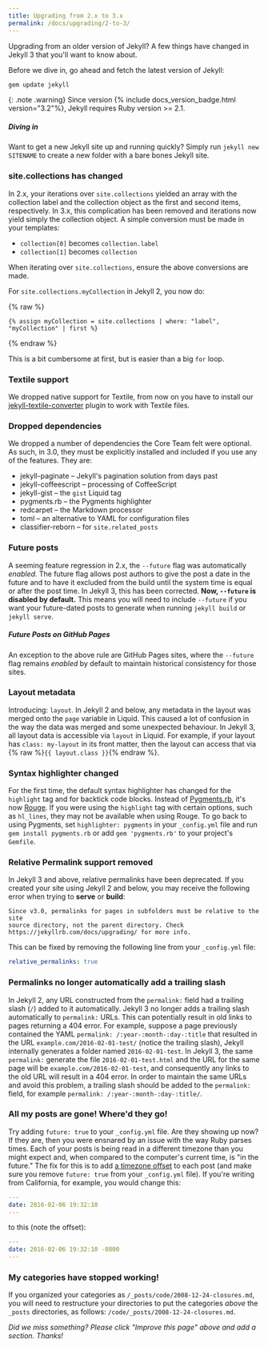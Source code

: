 ```yaml
---
title: Upgrading from 2.x to 3.x
permalink: /docs/upgrading/2-to-3/
---
```


Upgrading from an older version of Jekyll? A few things have changed in Jekyll 3
that you'll want to know about.

Before we dive in, go ahead and fetch the latest version of Jekyll:

```sh
gem update jekyll
```

{: .note .warning}
Since version {% include docs_version_badge.html version="3.2"%}, Jekyll requires Ruby version >= 2.1.

<div class="note feature">
  <h5>Diving in</h5>
  <p>Want to get a new Jekyll site up and running quickly? Simply
   run <code>jekyll new SITENAME</code> to create a new folder with a bare bones
   Jekyll site.</p>
</div>

### site.collections has changed

In 2.x, your iterations over `site.collections` yielded an array with the collection
label and the collection object as the first and second items, respectively. In 3.x,
this complication has been removed and iterations now yield simply the collection object.
A simple conversion must be made in your templates:

- `collection[0]` becomes `collection.label`
- `collection[1]` becomes `collection`

When iterating over `site.collections`, ensure the above conversions are made.

For `site.collections.myCollection` in Jekyll 2, you now do:

{% raw %}
```liquid
{% assign myCollection = site.collections | where: "label", "myCollection" | first %}
```
{% endraw %}

This is a bit cumbersome at first, but is easier than a big `for` loop.

### Textile support

We dropped native support for Textile, from now on you have to install our  [jekyll-textile-converter](https://github.com/jekyll/jekyll-textile-converter) plugin to work with Textile files.

### Dropped dependencies

We dropped a number of dependencies the Core Team felt were optional. As such, in 3.0, they must be explicitly installed and included if you use any of the features. They are:

- jekyll-paginate – Jekyll's pagination solution from days past
- jekyll-coffeescript – processing of CoffeeScript
- jekyll-gist – the `gist` Liquid tag
- pygments.rb – the Pygments highlighter
- redcarpet – the Markdown processor
- toml – an alternative to YAML for configuration files
- classifier-reborn – for `site.related_posts`

### Future posts

A seeming feature regression in 2.x, the `--future` flag was automatically _enabled_.
The future flag allows post authors to give the post a date in the future and to have
it excluded from the build until the system time is equal or after the post time.
In Jekyll 3, this has been corrected. **Now, `--future` is disabled by default.**
This means you will need to include `--future` if you want your future-dated posts to
generate when running `jekyll build` or `jekyll serve`.

<div class="note info">
  <h5>Future Posts on GitHub Pages</h5>
  <p>
    An exception to the above rule are GitHub Pages sites, where the <code>--future</code> flag remains <em>enabled</em>
    by default to maintain historical consistency for those sites.
  </p>
</div>

### Layout metadata

Introducing: `layout`. In Jekyll 2 and below, any metadata in the layout was merged onto
the `page` variable in Liquid. This caused a lot of confusion in the way the data was
merged and some unexpected behaviour. In Jekyll 3, all layout data is accessible via `layout`
in Liquid. For example, if your layout has `class: my-layout` in its front matter,
then the layout can access that via {% raw %}`{{ layout.class }}`{% endraw %}.

### Syntax highlighter changed

For the first time, the default syntax highlighter has changed for the
`highlight` tag and for backtick code blocks. Instead of [Pygments.rb](https://github.com/tmm1/pygments.rb),
it's now [Rouge](https://github.com/rouge-ruby/rouge). If you were using the `highlight` tag with certain
options, such as `hl_lines`, they may not be available when using Rouge. To
go back to using Pygments, set `highlighter: pygments` in your
`_config.yml` file and run `gem install pygments.rb` or add
`gem 'pygments.rb'` to your project's `Gemfile`.

### Relative Permalink support removed

In Jekyll 3 and above, relative permalinks have been deprecated. If you
created your site using Jekyll 2 and below, you may receive the following
error when trying to **serve** or **build**:

```
Since v3.0, permalinks for pages in subfolders must be relative to the site
source directory, not the parent directory. Check
https://jekyllrb.com/docs/upgrading/ for more info.
```

This can be fixed by removing the following line from your `_config.yml` file:

```yaml
relative_permalinks: true
```

### Permalinks no longer automatically add a trailing slash

In Jekyll 2, any URL constructed from the `permalink:` field had a trailing slash (`/`) added to it automatically. Jekyll 3 no longer adds a trailing slash automatically to `permalink:` URLs. This can potentially result in old links to pages returning a 404 error. For example, suppose a page previously contained the YAML `permalink: /:year-:month-:day-:title` that resulted in the URL `example.com/2016-02-01-test/` (notice the trailing slash), Jekyll internally generates a folder named `2016-02-01-test`. In Jekyll 3, the same `permalink:` generate the file `2016-02-01-test.html` and the URL for the same page will be `example.com/2016-02-01-test`, and consequently any links to the old URL will result in a 404 error. In order to maintain the same URLs and avoid this problem, a trailing slash should be added to the `permalink:` field, for example `permalink: /:year-:month-:day-:title/`.

### All my posts are gone! Where'd they go!

Try adding `future: true` to your `_config.yml` file. Are they showing up now? If they are, then you were ensnared by an issue with the way Ruby parses times. Each of your posts is being read in a different timezone than you might expect and, when compared to the computer's current time, is "in the future." The fix for this is to add [a timezone offset](https://en.wikipedia.org/wiki/List_of_UTC_time_offsets) to each post (and make sure you remove `future: true` from your `_config.yml` file). If you're writing from California, for example, you would change this:

```yaml
---
date: 2016-02-06 19:32:10
---
```

to this (note the offset):

```yaml
---
date: 2016-02-06 19:32:10 -0800
---
```

### My categories have stopped working!

If you organized your categories as `/_posts/code/2008-12-24-closures.md`, you will need to restructure your directories to put the categories _above_ the `_posts` directories, as follows: `/code/_posts/2008-12-24-closures.md`.

_Did we miss something? Please click "Improve this page" above and add a section. Thanks!_
